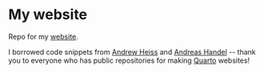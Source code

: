 # My website
Repo for my [website](https://katherinesiegel.github.io/).

I borrowed code snippets from [Andrew Heiss](https://www.andrewheiss.com/) and [Andreas Handel](https://www.andreashandel.com/) -- thank you to everyone who has public repositories for making [Quarto](https://quarto.org/) websites!
